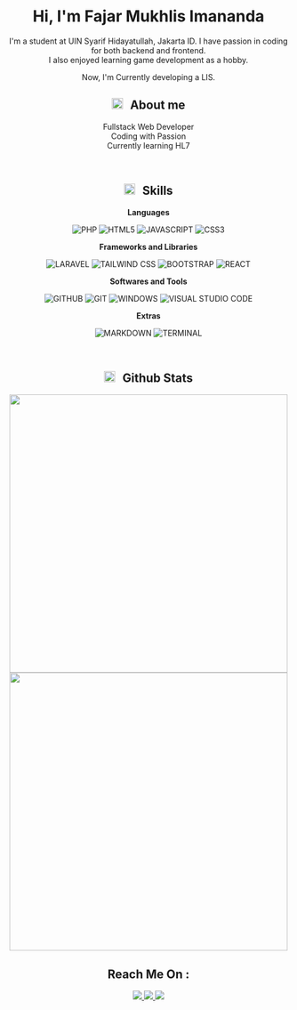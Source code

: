 <div align="center">

# Hi, I'm Fajar Mukhlis Imananda

I'm a student at UIN Syarif Hidayatullah, Jakarta ID. I have passion in coding for both backend and frontend.  
I also enjoyed learning game development as a hobby.

Now, I'm Currently developing a LIS.
<br>

## <img src="https://github.com/fmukhlis/fmukhlis/blob/main/assets/Ruby.png" width="20" style="margin-right: .5rem"> About me

Fullstack Web Developer  
Coding with Passion  
Currently learning HL7

<br>
	
## <img src="https://github.com/fmukhlis/fmukhlis/blob/main/assets/SilverCoin.png" width ="20" style="margin-right: .5rem"> Skills

**Languages**

![PHP](https://img.shields.io/badge/PHP-9D0015?style=for-the-badge&logo=php&logoColor=white)
![HTML5](https://img.shields.io/badge/HTML5-D0001C?style=for-the-badge&logo=HTML5&logoColor=white)
![JAVASCRIPT](https://img.shields.io/badge/JAVASCRIPT-9D0015?style=for-the-badge&logo=JAVASCRIPT&logoColor=white)
![CSS3](https://img.shields.io/badge/CSS3-D0001C?style=for-the-badge&logo=CSS3&logoColor=white)

**Frameworks and Libraries**

![LARAVEL](https://img.shields.io/badge/LARAVEL-8F9291?style=for-the-badge&logo=LARAVEL&logoColor=white)
![TAILWIND CSS](https://img.shields.io/badge/TAILWINDCSS-D9DADA?style=for-the-badge&logo=TAILWINDCSS&logoColor=black)
![BOOTSTRAP](https://img.shields.io/badge/BOOTSTRAP-8F9291?style=for-the-badge&logo=BOOTSTRAP&logoColor=white)
![REACT](https://img.shields.io/badge/REACT-D9DADA?style=for-the-badge&logo=REACT&logoColor=black)

**Softwares and Tools**

![GITHUB](https://img.shields.io/badge/GITHUB-D0001C?style=for-the-badge&logo=github&logoColor=white)
![GIT](https://img.shields.io/badge/GIT-9D0015?style=for-the-badge&logo=git&logoColor=white)
![WINDOWS](https://img.shields.io/badge/WIDNOWS-D0001C?style=for-the-badge&logo=WINDOWS&logoColor=white)
![VISUAL STUDIO CODE](https://img.shields.io/badge/VISUALSTUDIOCODE-9D0015?style=for-the-badge&logo=visual-studio-code&logoColor=white)

**Extras**

![MARKDOWN](https://img.shields.io/badge/MARKDOWN-D9DADA?style=for-the-badge&logo=markdown&logoColor=black)
![TERMINAL](https://img.shields.io/badge/TERMINAL-8F9291?style=for-the-badge&logo=gnu-bash&logoColor=white)

<br>
	
## <img src="https://github.com/fmukhlis/fmukhlis/blob/main/assets/DigitalCoin.png" width="20" style="margin-right: .5rem"> Github Stats

<a href="https://github.com/fmukhlis/">
<img src="https://github-readme-stats.vercel.app/api/top-langs?username=fmukhlis&show_icons=true&locale=en&layout=compact&line_height=20&title_color=7A7ADB&icon_color=2234AE&text_color=D3D3D3&bg_color=0,000000,130F40" width="500"/>
</a>

<br>

<a href="https://github.com/fmukhlis/">
<img src="https://github-readme-stats.vercel.app/api?username=fmukhlis&include_all_commits=true&count_private=true&show_icons=true&line_height=20&title_color=7A7ADB&icon_color=2234AE&text_color=D3D3D3&bg_color=0,000000,130F40" width="500"/>	
</a>

<br>
	
## Reach Me On :

<a href="https://www.instagram.com/fajar_mi_official/" target="_blank">
<img src="https://img.shields.io/badge/INSTAGRAM-%20-BLACK?style=social&logo=INSTAGRAM"/>
</a>

<a href="https://www.facebook.com/fajar.mukhlisimananda.3" target="_blank">
<img src="https://img.shields.io/badge/FACEBOOK-%20-BLACK?style=social&logo=FACEBOOK"/>
</a>
	
<a href="mailto:cipherporu9@gmail.com" target="_blank">
<img src="https://img.shields.io/badge/GMAIL-%20-BLACK?style=social&logo=GMAIL"/>
</a>

</div>
